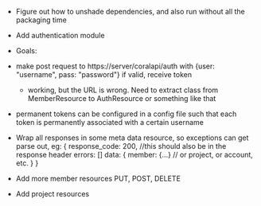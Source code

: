 * Figure out how to unshade dependencies, and also run without all the packaging time
* Add authentication module
*   Goals: 
   *  make post request to https://server/coralapi/auth with {user: "username", pass: "password"}
      if valid, receive token
        * working, but the URL is wrong.  Need to extract class from MemberResource to AuthResource or something like that
   *  permanent tokens can be configured in a config file such that each token is permanently
      associated with a certain username

* Wrap all responses in some meta data resource, so exceptions can get parse out, eg:
  {
    response_code: 200, //this should also be in the response header
    errors: []
    data: {
      member: {...}  // or project, or account, etc.
    }
  }
* Add more member resources PUT, POST, DELETE
* Add project resources
